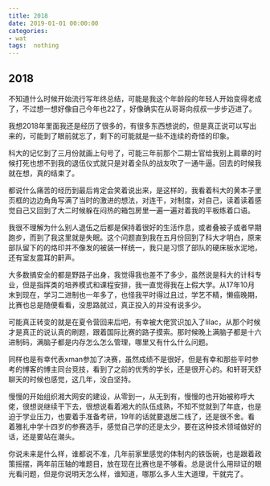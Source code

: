 ```yaml
---
title: 2018
date: 2019-01-01 00:00:00
categories:
- wat
tags:  nothing
---
```

## 2018

不知道什么时候开始流行写年终总结，可能是我这个年龄段的年轻人开始变得老成了，不过想一想好像自己今年也22了，好像确实在从哥哥向叔叔一步步迈进了。

我想2018年里面我还是经历了很多的，有很多东西想说的，但是真正说可以写出来的，可能到了眼前就忘了，剩下的可能就是一些不连续的奇怪的印象。

科大的记忆到了三月份就画上句号了，可能三年前那个二期士官给我别上肩章的时候打死也想不到我的退伍仪式就只是对着全队的战友吹了一通牛逼。回去的时候我就在想，真的结束了。

都说什么痛苦的经历到最后肯定会笑着说出来，是这样的，我看着科大的黄本子里页框的边边角角写满了当时的激进的想法，对连干，对制度，对自己，读着读着感觉自己又回到了大二时候躲在闷热的箱包房里一遍一遍对着我的平板练着口语。

我很不理解为什么别人退伍之后都是保持着很好的生活作息，或者叠被子或者早期跑步，而到了我这里就是失眠。这个问题直到我在五月份回到了科大才明白，原来部队留下的的烙印并不像发的被装一样统一，我只是习惯了部队的硬床板水泥地，还有室友震耳的鼾声。

大多数搞安全的都是野路子出身，我觉得我也差不了多少，虽然说是科大的计科专业，但是指挥类的培养模式和课程安排，我一直觉得我在上假大学。从17年10月末到现在，学习二进制也一年多了，也怪我平时得过且过，学艺不精，懒癌晚期，比赛也总是随便看看，没思路就过，真正投入的并没有说多少。

可能真正转变的就是在夏令营回来后吧，有幸被大佬赏识加入了lilac，从那个时候才是真正的说认真的刷题，跟着国际比赛的路子摸索。那时候晚上满脑子都是十六进制码，满脑子都是内存怎么怎么管理，哪里又有什么什么问题。

同样也是有幸代表xman参加了决赛，虽然成绩不是很好，但是有幸和那些平时参考的博客的博主同台竞技，看到了之前的优秀的学长，还是很开心的。和轩哥天舒聊天的时候也感觉，这几年，没白坚持。

慢慢的开始组织湘大网安的建设，从零到一，从无到有，慢慢的也开始被称呼大佬，很想说继续干下去，很想说看着湘大的队伍成熟，不知不觉就到了年底，也是迫于学业压力，也要着手准备考研，19年的话就要退居二线了，还是很不舍。看着雅礼中学十四岁的参赛选手，感觉自己学的还是太少，要在这种技术领域做好的话，还是要站在潮头。

你说未来是什么样，谁都说不准，几年前家里感觉的体制内的铁饭碗，也是跟着政策摇摆，两年前压轴的堆题目，放在现在比赛也是不够看。总是说什么用辩证的眼光看问题，但是你说明天怎么样，谁知道，哪那么多人生大道理，干就完了。